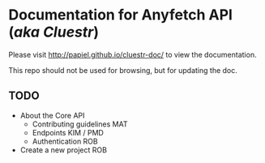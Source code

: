 # Documentation for Anyfetch API (*aka Cluestr*)

Please visit http://papiel.github.io/cluestr-doc/ to view the documentation.

This repo should not be used for browsing, but for updating the doc.

## TODO
* About the Core API
    - Contributing guidelines       MAT
    - Endpoints                     KIM / PMD
    - Authentication                ROB
* Create a new project              ROB
